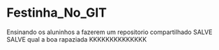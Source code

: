 # Festinha_No_GIT
Ensinando os aluninhos a fazerem um repositorio compartilhado
SALVE SALVE
qual  a boa rapaziada
KKKKKKKKKKKKKK
